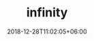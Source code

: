---
title: "infinity"
date: 2018-12-28T11:02:05+06:00 
# type don't remove or customize
type : "docs"
---